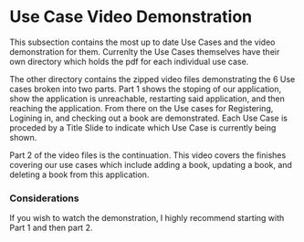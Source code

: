 # Use Case Video Demonstration

This subsection contains the most up to date Use Cases and the video demonstration for them. Currenlty the Use Cases themselves have their own directory which holds the pdf for each individual use case.<br>

The other directory contains the zipped video files demonstrating the 6 Use cases broken into two parts. Part 1 shows the stoping of our application, show the application is unreachable, restarting said application, and then reaching the application. From there on the Use cases for Registering, Logining in, and checking out a book are demonstrated. Each Use Case is proceded by a Title Slide to indicate which Use Case is currently being shown. <br>

Part 2 of the video files is the continuation. This video covers the finishes covering our use cases which include adding a book, updating a book, and deleting a book from this application. <br>


### Considerations

If you wish to watch the demonstration, I highly recommend starting with Part 1 and then part 2.